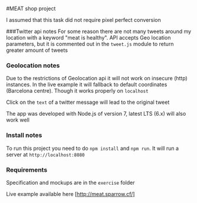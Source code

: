 #MEAT shop project

I assumed that this task did not require pixel perfect conversion

###Twitter api notes
For some reason there are not many tweets around my location with a keyword "meat is healthy".
API accepts Geo location parameters, but it is commented out in the `tweet.js` module to return greater amount of tweets

### Geolocation notes
Due to the restrictions of Geolocation api it will not work on insecure (http) instances. In the live example it will fallback to default coordinates (Barcelona centre). Though it works properly on `localhost`

 
Click on the `text` of a twitter message will lead to the original tweet


The app was developed with Node.js of version 7, latest LTS (6.x) will also work well

### Install notes 

To run this project you need to do `npm install` and `npm run`. It will run a server at `http://localhost:8080` 

### Requirements
Specification and mockups are in the `exercise` folder 


Live example available here [http://meat.sparrow.cf/]

